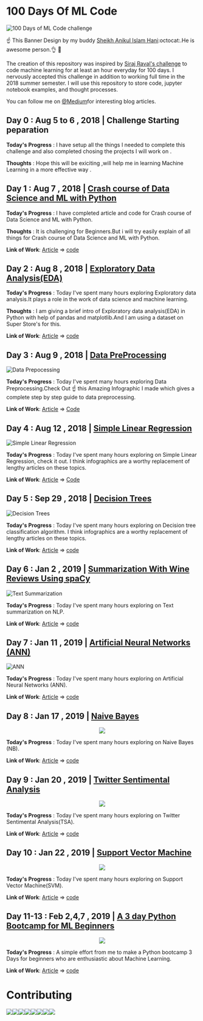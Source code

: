 # 100 Days Of ML Code

![100 Days of ML Code challenge](InfoGraphs/GithubBanner.png) 

:point_up: This Banner Design by my buddy [Sheikh Anikul Islam Hani](https://github.com/SheikhAnikulIslam):octocat:.He is awesome person.:ok_hand: :bust_in_silhouette:

The creation of this repository was inspired by [Siraj Raval's challenge](https://www.linkedin.com/feed/update/urn:li:activity:6420525903968825344/) to code machine learning for at least an hour everyday for 100 days.
I nervously accepted this challenge in addition to working full time in the 2018 summer semester. I will use this repository to store code, jupyter notebook examples, and thought processes.

You can follow me on [@Medium](https://medium.com/@harunurrashid97)for interesting blog articles.
## Day 0 : Aug 5 to 6 , 2018 | Challenge Starting peparation 

**Today's Progress** : I have setup all the things I needed to complete this challenge and also completed chosing the projects I will work on .

**Thoughts** : Hope this will be exiciting ,will help me in learning Machine Learning in a more effective way .

## Day 1 : Aug 7 , 2018 | [Crash course of Data Science and ML with Python](https://www.linkedin.com/feed/update/urn:li:activity:6432532718810169344/)

**Today's Progress** : I have completed article and code for Crash course of Data Science and ML with Python.

**Thoughts** : It is challenging for Beginners.But i will try easily explain of all things for Crash course of Data Science and ML with Python.

**Link of Work**: [Article](https://hackernoon.com/10-ways-to-make-python-a-dangerous-language-for-data-science-6b88566ac040) => [code](http://bit.ly/2KC7EvY)
 
## Day 2 : Aug 8 , 2018 | [Exploratory Data Analysis(EDA)](https://www.linkedin.com/feed/update/urn:li:activity:6432869901274312704)

**Today's Progress** : Today I've spent many hours exploring Exploratory data analysis.It plays a role in the work of data science and machine learning.

**Thoughts** : I am giving a brief intro of Exploratory data analysis(EDA) in Python with help of pandas and matplotlib.And I am using a dataset on Super Store's for this.

**Link of Work**: [Article](https://hackernoon.com/overview-of-exploratory-data-analysis-with-python-6213e105b00b) => [code](http://bit.ly/2KytuAo)

## Day 3 : Aug 9 , 2018 | [Data PreProcessing](https://www.linkedin.com/feed/update/urn:li:activity:6433216669149159424)

![Data Prepocessing](InfoGraphs/Day3.png)

**Today's Progress** : Today I've spent many hours exploring Data Preprocessing.Check Out :point_up: this Amazing Infographic I made which gives a complete step by step guide to data preprocessing.

**Link of Work**: [Article](https://medium.com/datadriveninvestor/data-preprocessing-for-machine-learning-188e9eef1d2c) => [Code](http://bit.ly/2KDkTfT)

## Day 4 : Aug 12 , 2018 | [Simple Linear Regression](https://www.linkedin.com/feed/update/urn:li:activity:6434122254916902912)

![Simple Linear Regression](InfoGraphs/Day4.png)

**Today's Progress** : Today I've spent many hours exploring on Simple Linear Regression, check it out. I think infographics are a worthy replacement of lengthy articles on these topics. 


**Link of Work**: [Article](http://bit.ly/2MbIzO4) => [Code](http://bit.ly/2MjvQrS)


## Day 5 : Sep 29 , 2018 | [Decision Trees](https://www.linkedin.com/feed/update/urn:li:activity:6451684610320502784)

![Decision Trees](InfoGraphs/Day5.png)

**Today's Progress** : Today I've spent many hours exploring on Decision tree classification algorithm. I think infographics are a worthy replacement of lengthy articles on these topics. 

**Link of Work**: [Article](https://bit.ly/2jnSH5w) => [code](https://bit.ly/2xLec7M)

## Day 6 : Jan 2 , 2019 | [Summarization With Wine Reviews Using spaCy](https://twitter.com/Shimanto47/status/1080707882197278722)

![Text Summarization](https://i.imgur.com/DRBrg5m.gif)

**Today's Progress** : Today I've spent many hours exploring on Text summarization on NLP.

**Link of Work**: [Article](https://goo.gl/Gr7kcG) => [code](https://goo.gl/rZatDk)

## Day 7 : Jan 11 , 2019 | [Artificial Neural Networks (ANN)](https://twitter.com/Shimanto47/status/1083786783911890944)

![ANN](InfoGraphs/ANN-Day7.jpg)

**Today's Progress** : Today I've spent many hours exploring on Artificial Neural Networks (ANN).

**Link of Work**: [Article](https://goo.gl/E2mTx1) => [code](https://goo.gl/xSJZCZ)

## Day 8 : Jan 17 , 2019 | [Naive Bayes](https://www.linkedin.com/feed/update/urn:li:activity:6491368088909504512)

<p align="center">
  <img src="https://github.com/harunshimanto/100-Days-Of-ML-Code/blob/master/InfoGraphs/Naive Bayes.png">
</p>

**Today's Progress** : Today I've spent many hours exploring on Naive Bayes (NB).

**Link of Work**: [Article](https://goo.gl/YhgWKm) => [code](https://goo.gl/2KjZkC)

## Day 9 : Jan 20 , 2019 | [Twitter Sentimental Analysis](https://www.linkedin.com/feed/update/urn:li:activity:6492808074607333376)

<p align="center">
  <img src="https://github.com/harunshimanto/100-Days-Of-ML-Code/blob/master/InfoGraphs/Day9.png">
</p>

**Today's Progress** : Today I've spent many hours exploring on Twitter Sentimental Analysis(TSA).

**Link of Work**: [Article](https://goo.gl/tn4t8E) => [code](https://goo.gl/JwQQ8g)

## Day 10 : Jan 22 , 2019 | [Support Vector Machine](https://www.linkedin.com/feed/update/urn:li:activity:6493492920488984576)

<p align="center">
  <img src="https://github.com/harunshimanto/100-Days-Of-ML-Code/blob/master/InfoGraphs/Day10.gif">
</p>

**Today's Progress** : Today I've spent many hours exploring on Support Vector Machine(SVM).

**Link of Work**: [Article](https://goo.gl/gKvFKk) => [code](https://goo.gl/vjSCwP)

## Day 11-13 : Feb 2,4,7 , 2019 | [A 3 day Python Bootcamp for ML Beginners](https://www.linkedin.com/feed/update/urn:li:activity:6498961828020916224)

<p align="center">
  <img src="https://github.com/harunshimanto/100-Days-Of-ML-Code/blob/master/InfoGraphs/Python bootcamp .jpg">
</p>

**Today's Progress** : A simple effort from me to make a Python bootcamp 3 Days for beginners who are enthusiastic about Machine Learning.

**Link of Work**: [Article](https://goo.gl/fiyAzC) => [code](https://goo.gl/iF59Kw)

# Contributing

[![](https://sourcerer.io/fame/harunshimanto/harunshimanto/100-Days-Of-ML-Code/images/0)](https://sourcerer.io/fame/harunshimanto/harunshimanto/100-Days-Of-ML-Code/links/0)[![](https://sourcerer.io/fame/harunshimanto/harunshimanto/100-Days-Of-ML-Code/images/1)](https://sourcerer.io/fame/harunshimanto/harunshimanto/100-Days-Of-ML-Code/links/1)[![](https://sourcerer.io/fame/harunshimanto/harunshimanto/100-Days-Of-ML-Code/images/2)](https://sourcerer.io/fame/harunshimanto/harunshimanto/100-Days-Of-ML-Code/links/2)[![](https://sourcerer.io/fame/harunshimanto/harunshimanto/100-Days-Of-ML-Code/images/3)](https://sourcerer.io/fame/harunshimanto/harunshimanto/100-Days-Of-ML-Code/links/3)[![](https://sourcerer.io/fame/harunshimanto/harunshimanto/100-Days-Of-ML-Code/images/4)](https://sourcerer.io/fame/harunshimanto/harunshimanto/100-Days-Of-ML-Code/links/4)[![](https://sourcerer.io/fame/harunshimanto/harunshimanto/100-Days-Of-ML-Code/images/5)](https://sourcerer.io/fame/harunshimanto/harunshimanto/100-Days-Of-ML-Code/links/5)[![](https://sourcerer.io/fame/harunshimanto/harunshimanto/100-Days-Of-ML-Code/images/6)](https://sourcerer.io/fame/harunshimanto/harunshimanto/100-Days-Of-ML-Code/links/6)[![](https://sourcerer.io/fame/harunshimanto/harunshimanto/100-Days-Of-ML-Code/images/7)](https://sourcerer.io/fame/harunshimanto/harunshimanto/100-Days-Of-ML-Code/links/7)
